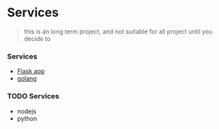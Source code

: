 # Services

>this is an long term project, and not suitable for all project until you decide to

### Services
- [Flask app](https://github.com/ah8ad3/services/tree/master/flask)
- [golang](https://github.com/ah8ad3/services/tree/master/go)



### TODO Services
- nodejs
- python
